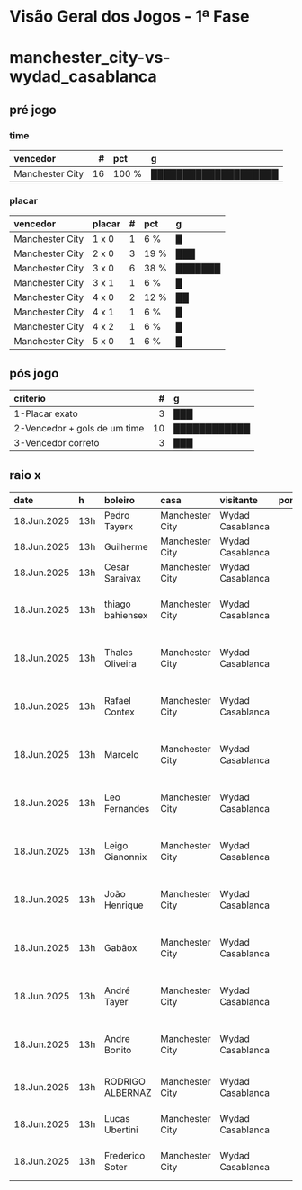 # Visão Geral dos Jogos - 1ª Fase

# manchester_city-vs-wydad_casablanca

## pré jogo

### time

| vencedor        |   # | pct   | g                    |
|:----------------|----:|:------|:---------------------|
| Manchester City |  16 | 100 % | ████████████████████ |

### placar

| vencedor        | placar   |   # | pct   | g       |
|:----------------|:---------|----:|:------|:--------|
| Manchester City | 1 x 0    |   1 | 6 %   | █       |
| Manchester City | 2 x 0    |   3 | 19 %  | ███     |
| Manchester City | 3 x 0    |   6 | 38 %  | ███████ |
| Manchester City | 3 x 1    |   1 | 6 %   | █       |
| Manchester City | 4 x 0    |   2 | 12 %  | ██      |
| Manchester City | 4 x 1    |   1 | 6 %   | █       |
| Manchester City | 4 x 2    |   1 | 6 %   | █       |
| Manchester City | 5 x 0    |   1 | 6 %   | █       |

## pós jogo

| criterio                     |   # | g            |
|:-----------------------------|----:|:-------------|
| 1-Placar exato               |   3 | ███          |
| 2-Vencedor + gols de um time |  10 | ████████████ |
| 3-Vencedor correto           |   3 | ███          |

## raio x

| date        | h   | boleiro          | casa            | visitante        |   pontos | criteiro                     | bol_placar   | bol_time        | real_placar   | real_time       |
|:------------|:----|:-----------------|:----------------|:-----------------|---------:|:-----------------------------|:-------------|:----------------|:--------------|:----------------|
| 18.Jun.2025 | 13h | Pedro Tayerx     | Manchester City | Wydad Casablanca |       12 | 1-Placar exato               | 2 x 0        | Manchester City | 2 x 0         | Manchester City |
| 18.Jun.2025 | 13h | Guilherme        | Manchester City | Wydad Casablanca |       12 | 1-Placar exato               | 2 x 0        | Manchester City | 2 x 0         | Manchester City |
| 18.Jun.2025 | 13h | Cesar Saraivax   | Manchester City | Wydad Casablanca |       12 | 1-Placar exato               | 2 x 0        | Manchester City | 2 x 0         | Manchester City |
| 18.Jun.2025 | 13h | thiago bahiensex | Manchester City | Wydad Casablanca |        7 | 2-Vencedor + gols de um time | 3 x 0        | Manchester City | 2 x 0         | Manchester City |
| 18.Jun.2025 | 13h | Thales Oliveira  | Manchester City | Wydad Casablanca |        7 | 2-Vencedor + gols de um time | 4 x 0        | Manchester City | 2 x 0         | Manchester City |
| 18.Jun.2025 | 13h | Rafael Contex    | Manchester City | Wydad Casablanca |        7 | 2-Vencedor + gols de um time | 3 x 0        | Manchester City | 2 x 0         | Manchester City |
| 18.Jun.2025 | 13h | Marcelo          | Manchester City | Wydad Casablanca |        7 | 2-Vencedor + gols de um time | 3 x 0        | Manchester City | 2 x 0         | Manchester City |
| 18.Jun.2025 | 13h | Leo Fernandes    | Manchester City | Wydad Casablanca |        7 | 2-Vencedor + gols de um time | 3 x 0        | Manchester City | 2 x 0         | Manchester City |
| 18.Jun.2025 | 13h | Leigo Gianonnix  | Manchester City | Wydad Casablanca |        7 | 2-Vencedor + gols de um time | 3 x 0        | Manchester City | 2 x 0         | Manchester City |
| 18.Jun.2025 | 13h | João Henrique    | Manchester City | Wydad Casablanca |        7 | 2-Vencedor + gols de um time | 1 x 0        | Manchester City | 2 x 0         | Manchester City |
| 18.Jun.2025 | 13h | Gabãox           | Manchester City | Wydad Casablanca |        7 | 2-Vencedor + gols de um time | 4 x 0        | Manchester City | 2 x 0         | Manchester City |
| 18.Jun.2025 | 13h | André Tayer      | Manchester City | Wydad Casablanca |        7 | 2-Vencedor + gols de um time | 5 x 0        | Manchester City | 2 x 0         | Manchester City |
| 18.Jun.2025 | 13h | Andre Bonito     | Manchester City | Wydad Casablanca |        7 | 2-Vencedor + gols de um time | 3 x 0        | Manchester City | 2 x 0         | Manchester City |
| 18.Jun.2025 | 13h | RODRIGO ALBERNAZ | Manchester City | Wydad Casablanca |        5 | 3-Vencedor correto           | 3 x 1        | Manchester City | 2 x 0         | Manchester City |
| 18.Jun.2025 | 13h | Lucas Ubertini   | Manchester City | Wydad Casablanca |        5 | 3-Vencedor correto           | 4 x 1        | Manchester City | 2 x 0         | Manchester City |
| 18.Jun.2025 | 13h | Frederico Soter  | Manchester City | Wydad Casablanca |        5 | 3-Vencedor correto           | 4 x 2        | Manchester City | 2 x 0         | Manchester City |